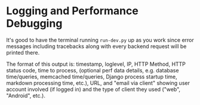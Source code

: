 # Logging and Performance Debugging

It's good to have the terminal running `run-dev.py` up as you work since error
messages including tracebacks along with every backend request will be printed
there.

The format of this output is: timestamp, loglevel, IP, HTTP Method, HTTP status
code, time to process, (optional perf data details, e.g. database time/queries,
memcached time/queries, Django process startup time, markdown processing time,
etc.), URL, and "email via client" showing user account involved (if logged in)
and the type of client they used ("web", "Android", etc.).
